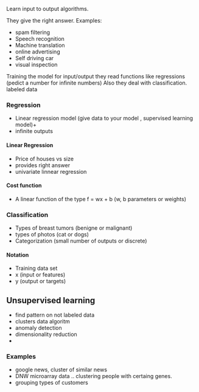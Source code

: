 Learn input to output algorithms. 

They give the right answer. 
Examples:
* spam filtering
* Speech recognition
* Machine translation 
* online advertising 
* Self driving car 
* visual inspection 

Training the model for input/output
they read functions like regressions (pedict a number for infinite numbers) 
Also they deal with classification. 
labeled data
### Regression
* Linear regression model (give data to your model , supervised learning model)+
* infinite outputs

#### Linear Regression
* Price of houses vs size
* provides right answer
* univariate linnear regression
#### Cost function
* A linear function of the type f = wx + b (w, b parameters or weights)
  
### Classification
* Types of breast tumors (benigne or malignant) 
* types of photos (cat or dogs)
* Categorization (small number of outputs or discrete)

#### Notation
* Training data set
* x (input or features)
* y (output or targets)

## Unsupervised learning
* find pattern on not labeled data
* clusters data algoritm
* anomaly detection
* dimensionality reduction
* 
### Examples
* google news, cluster of similar news 
* DNW microarray data .. clustering people with certaing genes. 
* grouping types of customers 












